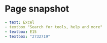 # Page snapshot

```yaml
- text: Excel
- textbox "Search for tools, help and more"
- textbox: E15
- textbox: "2732719"
```